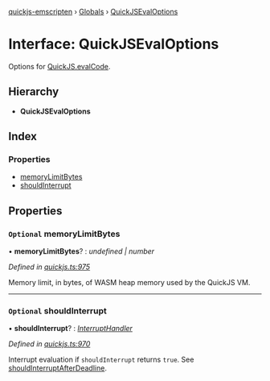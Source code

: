 [quickjs-emscripten](../README.md) › [Globals](../globals.md) › [QuickJSEvalOptions](quickjsevaloptions.md)

# Interface: QuickJSEvalOptions

Options for [QuickJS.evalCode](../classes/quickjs.md#evalcode).

## Hierarchy

* **QuickJSEvalOptions**

## Index

### Properties

* [memoryLimitBytes](quickjsevaloptions.md#optional-memorylimitbytes)
* [shouldInterrupt](quickjsevaloptions.md#optional-shouldinterrupt)

## Properties

### `Optional` memoryLimitBytes

• **memoryLimitBytes**? : *undefined | number*

*Defined in [quickjs.ts:975](https://github.com/justjake/quickjs-emscripten/blob/master/ts/quickjs.ts#L975)*

Memory limit, in bytes, of WASM heap memory used by the QuickJS VM.

___

### `Optional` shouldInterrupt

• **shouldInterrupt**? : *[InterruptHandler](../globals.md#interrupthandler)*

*Defined in [quickjs.ts:970](https://github.com/justjake/quickjs-emscripten/blob/master/ts/quickjs.ts#L970)*

Interrupt evaluation if `shouldInterrupt` returns `true`.
See [shouldInterruptAfterDeadline](../globals.md#shouldinterruptafterdeadline).

